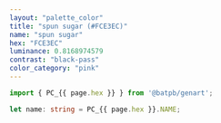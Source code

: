 ```yaml
---
layout: "palette_color"
title: "spun sugar (#FCE3EC)"
name: "spun sugar"
hex: "FCE3EC"
luminance: 0.8168974579
contrast: "black-pass"
color_category: "pink"
---
```


```typescript
import { PC_{{ page.hex }} } from '@batpb/genart';

let name: string = PC_{{ page.hex }}.NAME;
```
